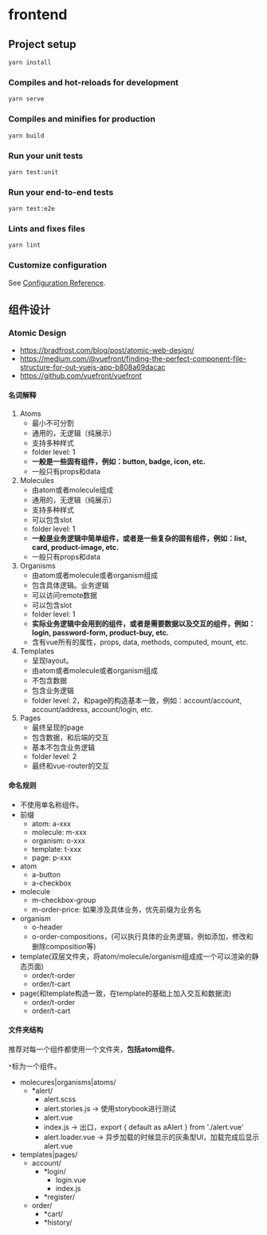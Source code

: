 # frontend

## Project setup
```
yarn install
```

### Compiles and hot-reloads for development
```
yarn serve
```

### Compiles and minifies for production
```
yarn build
```

### Run your unit tests
```
yarn test:unit
```

### Run your end-to-end tests
```
yarn test:e2e
```

### Lints and fixes files
```
yarn lint
```

### Customize configuration
See [Configuration Reference](https://cli.vuejs.org/config/).

## 组件设计

### Atomic Design

- <https://bradfrost.com/blog/post/atomic-web-design/>
- <https://medium.com/@vuefront/finding-the-perfect-component-file-structure-for-out-vuejs-app-b808a69dacac>
- <https://github.com/vuefront/vuefront>

#### 名词解释

1. Atoms
    - 最小不可分割
    - 通用的，无逻辑（纯展示）
    - 支持多种样式
    - folder level: 1
    - **一般是一些固有组件，例如：button, badge, icon, etc.**
    - 一般只有props和data
2. Molecules
    - 由atom或者molecule组成
    - 通用的，无逻辑（纯展示）
    - 支持多种样式
    - 可以包含slot
    - folder level: 1
    - **一般是业务逻辑中简单组件，或者是一些复杂的固有组件，例如：list, card, product-image, etc.**
    - 一般只有props和data
3. Organisms
    - 由atom或者molecule或者organism组成
    - 包含具体逻辑。业务逻辑
    - 可以访问remote数据
    - 可以包含slot
    - folder level: 1
    - **实际业务逻辑中会用到的组件，或者是需要数据以及交互的组件，例如：login, password-form, product-buy, etc.**
    - 含有vue所有的属性，props, data, methods, computed, mount, etc.
4. Templates
    - 呈现layout。
    - 由atom或者molecule或者organism组成
    - 不包含数据
    - 包含业务逻辑
    - folder level: 2，和page的构造基本一致，例如：account/account, account/address, account/login, etc.
5. Pages
    - 最终呈现的page
    - 包含数据，和后端的交互
    - 基本不包含业务逻辑
    - folder level: 2
    - 最终和vue-router的交互

#### 命名规则

- 不使用单名称组件。
- 前缀
    - atom: a-xxx
    - molecule: m-xxx
    - organism: o-xxx
    - template: t-xxx
    - page: p-xxx
- atom
    - a-button
    - a-checkbox
- molecule
    - m-checkbox-group
    - m-order-price: 如果涉及具体业务，优先前缀为业务名
- organism
    - o-header
    - o-order-compositions，(可以执行具体的业务逻辑，例如添加，修改和删除composition等)
- template(双层文件夹，将atom/molecule/organism组成成一个可以渲染的静态页面)
    - order/t-order
    - order/t-cart
- page(和template构造一致，在template的基础上加入交互和数据流)
    - order/t-order
    - order/t-cart

#### 文件夹结构

推荐对每一个组件都使用一个文件夹，**包括atom组件**。

`*`标为一个组件。

- molecures|organisms|atoms/
    - *alert/
        - alert.scss
        - alert.stories.js -> 使用storybook进行测试
        - alert.vue
        - index.js -> 出口，export { default as aAlert } from './alert.vue'
        - alert.loader.vue -> 异步加载的时候显示的灰条型UI，加载完成后显示alert.vue
- templates|pages/
    - account/
        - *login/
            - login.vue
            - index.js
        - *register/
    - order/
        - *cart/
        - *history/
